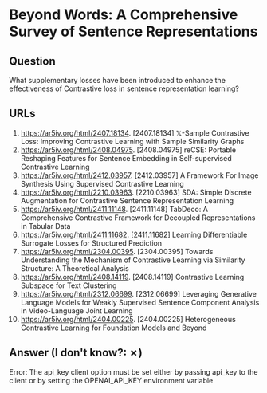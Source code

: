# Beyond Words: A Comprehensive Survey of Sentence Representations

## Question

What supplementary losses have been introduced to enhance the effectiveness of Contrastive loss in sentence representation learning?

## URLs

1. https://ar5iv.org/html/2407.18134. [2407.18134] 𝕏-Sample Contrastive Loss: Improving Contrastive Learning with Sample Similarity Graphs
2. https://ar5iv.org/html/2408.04975. [2408.04975] reCSE: Portable Reshaping Features for Sentence Embedding in Self-supervised Contrastive Learning
3. https://ar5iv.org/html/2412.03957. [2412.03957] A Framework For Image Synthesis Using Supervised Contrastive Learning
4. https://ar5iv.org/html/2210.03963. [2210.03963] SDA: Simple Discrete Augmentation for Contrastive Sentence Representation Learning
5. https://ar5iv.org/html/2411.11148. [2411.11148] TabDeco: A Comprehensive Contrastive Framework for Decoupled Representations in Tabular Data
6. https://ar5iv.org/html/2411.11682. [2411.11682] Learning Differentiable Surrogate Losses for Structured Prediction
7. https://ar5iv.org/html/2304.00395. [2304.00395] Towards Understanding the Mechanism of Contrastive Learning via Similarity Structure: A Theoretical Analysis
8. https://ar5iv.org/html/2408.14119. [2408.14119] Contrastive Learning Subspace for Text Clustering
9. https://ar5iv.org/html/2312.06699. [2312.06699] Leveraging Generative Language Models for Weakly Supervised Sentence Component Analysis in Video-Language Joint Learning
10. https://ar5iv.org/html/2404.00225. [2404.00225] Heterogeneous Contrastive Learning for Foundation Models and Beyond

## Answer (I don't know?: ✗)

Error: The api_key client option must be set either by passing api_key to the client or by setting the OPENAI_API_KEY environment variable